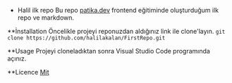 * Halil ilk repo
Bu repo [patika.dev](https://patika.dev) frontend eğitiminde oluşturduğum ilk repo ve markdown.

**İnstallation
Öncelikle projeyi reponuzdan aldığınız link ile clone'layın.
`git clone https://github.com/halilakalan/FirstRepo.git`

**Usage
Projeyi cloneladıktan sonra Visual Studio Code programında açınız.

**Licence
[Mit](https://github.com)
